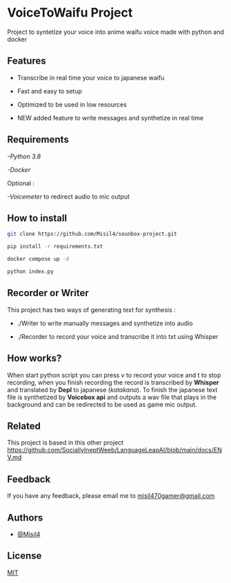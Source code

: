 # VoiceToWaifu Project

Project to syntetize your voice into anime waifu voice made with python and docker


## Features

- Transcribe in real time your voice to japanese waifu
- Fast and easy to setup
- Optimized to be used in low resources

- NEW added feature to write messages and synthetize in real time


## Requirements

*-Python 3.8*

*-Docker*

Optional :

*-Voicemeter* to redirect audio to mic output


## How to install

```bash
git clone https://github.com/Misil4/sounbox-project.git

pip install -r requirements.txt

docker compose up -d

python index.py

```
## Recorder or Writer

This project has two ways of generating text for synthesis : 

- ./Writer to write manually messages and synthetize into audio

- ./Recorder to record your voice and transcribe it into txt using Whisper









## How works?

When start python script you can press v to record your voice and t to stop recording, when you finish recording the record is transcribed by **Whisper** and translated by **Depl** to japanese (*katakana*).
To finish the japanese text file is synthetized by **Voicebox api** and outputs a wav file that plays in the background and can be redirected to be used as game mic output. 


## Related

This project is based in this other project
https://github.com/SociallyIneptWeeb/LanguageLeapAI/blob/main/docs/ENV.md


## Feedback

If you have any feedback, please email me to misil470gamer@gmail.com


## Authors

- [@Misil4](https://github.com/Misil4)


## License

[MIT](https://choosealicense.com/licenses/mit/)

